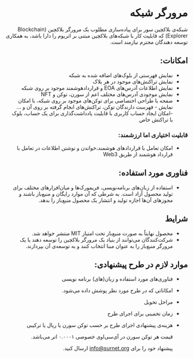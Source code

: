<div dir="rtl">

# مرورگر شبکه

شبکه‌ی بلاکچین سور برای پیاده‌سازی مطلوب یک مرورگر بلاکچین (Blockchain Explorer) که قابلیت کار با شبکه‌های بلاکچین مبتنی بر اتریوم را دارا باشد، به همکاری توسعه دهندگان محترم نیازمند است.
  

  
## امکانات:

- نمایش فهرستی از بلوک‌های اضافه شده به شبکه
- نمایش تراکنش‌های موجود در هر بلاک
- نمایش اطلاعات آدرس‌های EOA‌ و قراردادهوشمند موجود بر روی شبکه
- نمایش موجودی آدرس‌های مختلف اعم از سورن، توکن و NFT
- صفحه با طراحی اختصاصی برای توکن‌های موجود بر روی شبکه، با امکان نمایش - فهرست دارندگان توکن، تراکنش‌های انجام گرفته بر روی آن و ...
-امکان ایجاد حساب کاربری با قابلیت یادداشت‌گذاری برای یک حساب، بلوک یا تراکنش خاص

### قابلیت اختیاری اما ارزشمند:

- امکان تعامل با قراردادهای هوشمند،خواندن و نوشتن اطلاعات در تعامل با قرارداد هوشمند از طریق Web3

## فناوری مورد استفاده:
- استفاده از زبان‌های برنامه‌نویسی،  فریمورک‌ها و میان‌افزارهای مختلف برای تولید محصول آزاد است. به شرطی که آن موارد رایگان و منبع‌باز باشند و مجوزهای آن‌ها اجازه تولید و انتشار یک محصول منبع‌باز را بدهد.

## شرایط
- محصول نهایتاً به صورت منبع‌باز تحت امتیاز MIT منتشر خواهد شد.
- شرکت‌کنندگان می‌توانند از بنیاد یک مرورگر بلاکچین را توسعه دهند یا یک مرورگر منبع‌باز را به عنوان مبنا انتخاب کنند و به توسعه‌ی آن بپردازند.

## موارد لازم در طرح پیشنهادی:
- فناوری‌های مورد استفاده و زبان(های) برنامه نویسی
- امکاناتی که در طرح مورد نظر پوشش داده می‌شود.
- مراحل تحویل
- زمان تخمینی برای اجرای طرح
- هزینه‌ی پیشنهادی اجرای طرح بر حسب توکن سورن یا ریال یا ترکیبی

  قیمت هر توکن سورن در آی‌سی‌اوی خصوصی ۰.۰۰۰۱ اتر می‌باشد.

  پیشنهاد خود را برای info@surnet.org ارسال کنید.
</div>

